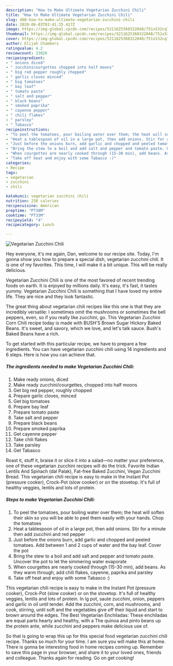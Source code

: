 ```yaml
---
description: "How to Make Ultimate Vegetarian Zucchini Chili"
title: "How to Make Ultimate Vegetarian Zucchini Chili"
slug: 488-how-to-make-ultimate-vegetarian-zucchini-chili
date: 2020-06-03T03:41:25.417Z
image: https://img-global.cpcdn.com/recipes/5211625368322048/751x532cq70/vegetarian-zucchini-chili-recipe-main-photo.jpg
thumbnail: https://img-global.cpcdn.com/recipes/5211625368322048/751x532cq70/vegetarian-zucchini-chili-recipe-main-photo.jpg
cover: https://img-global.cpcdn.com/recipes/5211625368322048/751x532cq70/vegetarian-zucchini-chili-recipe-main-photo.jpg
author: Elijah Chambers
ratingvalue: 4.2
reviewcount: 23826
recipeingredient:
- " onions diced"
- " zucchinicourgettes chopped into half moons"
- " big red pepper roughly chopped"
- " garlic cloves minced"
- " big tomatoes"
- " bay leaf"
- " tomato paste"
- " salt and pepper"
- " black beans"
- " smoked paprika"
- " cayenne pepper"
- " chili flakes"
- " parsley"
- " Tabasco"
recipeinstructions:
- "To peel the tomatoes, pour boiling water over them; the heat will soften their skin so you will be able to peel them easily with your hands. Chop the tomatoes"
- "Heat a tablespoon of oil in a large pot, then add onions. Stir for a minute then add zucchini and red pepper"
- "Just before the onions burn, add garlic and chopped and peeled tomatoes. Add between 1 and 2 cups of water and the bay leaf. Cover the pot"
- "Bring the stew to a boil and add salt and pepper and tomato paste. Uncover the pot to let the simmering water evaporate"
- "When courgettes are nearly cooked through (15-30 min), add beans. As they warm through, add chili flakes, cayenne, paprika and parsley"
- "Take off heat and enjoy with some Tabasco :)"
categories:
- Recipe
tags:
- vegetarian
- zucchini
- chili

katakunci: vegetarian zucchini chili 
nutrition: 258 calories
recipecuisine: American
preptime: "PT38M"
cooktime: "PT33M"
recipeyield: "4"
recipecategory: Lunch

---
```



![Vegetarian Zucchini Chili](https://img-global.cpcdn.com/recipes/5211625368322048/751x532cq70/vegetarian-zucchini-chili-recipe-main-photo.jpg)

Hey everyone, it's me again, Dan, welcome to our recipe site. Today, I'm gonna show you how to prepare a special dish, vegetarian zucchini chili. It is one of my favorites. This time, I will make it a bit unique. This will be really delicious.

Vegetarian Zucchini Chili is one of the most favored of recent trending foods on earth. It is enjoyed by millions daily. It's easy, it's fast, it tastes yummy. Vegetarian Zucchini Chili is something that I have loved my entire life. They are nice and they look fantastic.

The great thing about vegetarian chili recipes like this one is that they are incredibly versatile: I sometimes omit the mushrooms or sometimes the bell peppers, even, so if you really like zucchini, go. This Vegetarian Zucchini Corn Chili recipe today is made with BUSH&#39;S Brown Sugar Hickory Baked Beans. It&#39;s sweet, and savory, which we love, and let&#39;s talk sauce. Bush&#39;s Baked Beans have a rich.


To get started with this particular recipe, we have to prepare a few ingredients. You can have vegetarian zucchini chili using 14 ingredients and 6 steps. Here is how you can achieve that.

<!--inarticleads1-->

##### The ingredients needed to make Vegetarian Zucchini Chili:

1. Make ready  onions, diced
1. Make ready  zucchini/courgettes, chopped into half moons
1. Get  big red pepper, roughly chopped
1. Prepare  garlic cloves, minced
1. Get  big tomatoes
1. Prepare  bay leaf
1. Prepare  tomato paste
1. Take  salt and pepper
1. Prepare  black beans
1. Prepare  smoked paprika
1. Get  cayenne pepper
1. Take  chili flakes
1. Take  parsley
1. Get  Tabasco


Roast it, stuff it, braise it or slice it into a salad—no matter your preference, one of these vegetarian zucchini recipes will do the trick. Favorite Indian Lentils And Spinach (dal Palak), Fat-free Baked Zucchini, Vegan Zucchini Bread. This vegetarian chili recipe is easy to make in the Instant Pot (pressure cooker), Crock-Pot (slow cooker) or on the stovetop. It&#39;s full of healthy veggies, lentils and lots of protein. 

<!--inarticleads2-->

##### Steps to make Vegetarian Zucchini Chili:

1. To peel the tomatoes, pour boiling water over them; the heat will soften their skin so you will be able to peel them easily with your hands. Chop the tomatoes
1. Heat a tablespoon of oil in a large pot, then add onions. Stir for a minute then add zucchini and red pepper
1. Just before the onions burn, add garlic and chopped and peeled tomatoes. Add between 1 and 2 cups of water and the bay leaf. Cover the pot
1. Bring the stew to a boil and add salt and pepper and tomato paste. Uncover the pot to let the simmering water evaporate
1. When courgettes are nearly cooked through (15-30 min), add beans. As they warm through, add chili flakes, cayenne, paprika and parsley
1. Take off heat and enjoy with some Tabasco :)


This vegetarian chili recipe is easy to make in the Instant Pot (pressure cooker), Crock-Pot (slow cooker) or on the stovetop. It&#39;s full of healthy veggies, lentils and lots of protein. In lg pot, saute zucchini, onion, peppers and garlic in oil until tender. Add the zucchini, corn, and mushrooms, and cook, stirring, until soft and the vegetables give off their liquid and start to brown around the edges. The Best Vegetarian Enchiladas: These enchiladas are equal parts hearty and healthy, with a The quinoa and pinto beans up the protein ante, while zucchini and peppers make delicious use of. 

So that is going to wrap this up for this special food vegetarian zucchini chili recipe. Thanks so much for your time. I am sure you will make this at home. There is gonna be interesting food in home recipes coming up. Remember to save this page in your browser, and share it to your loved ones, friends and colleague. Thanks again for reading. Go on get cooking!
